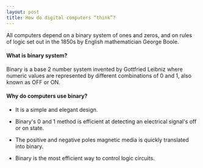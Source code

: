 ```yaml
---
layout: post
title: How do digital computers “think”?
---
```

All computers depend on a binary system of ones and zeros, and on rules of logic set out in the 1850s by English mathematician 
George Boole.

#### What is binary system?

Binary is a base 2 number system invented by Gottfried Leibniz where numeric values are represented by different combinations of 0 and 1, 
also known as OFF or ON.

#### Why do computers use binary?

- It is a simple and elegant design.

- Binary's 0 and 1 method is efficient at detecting an electrical signal's off or on state.

- The positive and negative poles magnetic media is quickly translated into binary.

- Binary is the most efficient way to control logic circuits.
